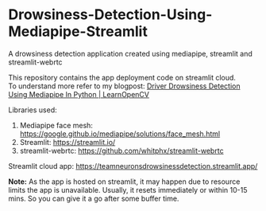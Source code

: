 # Drowsiness-Detection-Using-Mediapipe-Streamlit

A drowsiness detection application created using mediapipe, streamlit and streamlit-webrtc

This repository contains the app deployment code on streamlit cloud. <br>
To understand more refer to my blogpost: [Driver Drowsiness Detection Using Mediapipe In Python | LearnOpenCV](https://learnopencv.com/driver-drowsiness-detection-using-mediapipe-in-python/) 



Libraries used:

1. Mediapipe face mesh: https://google.github.io/mediapipe/solutions/face_mesh.html
2. Streamlit: https://streamlit.io/
3. streamlit-webrtc: https://github.com/whitphx/streamlit-webrtc

Streamlit cloud app: https://teamneuronsdrowsinessdetection.streamlit.app/

**Note:** As the app is hosted on streamlit, it may happen due to resource limits the app is unavailable. Usually, it resets immediately or within 10-15 mins. So you can give it a go after some buffer time.
